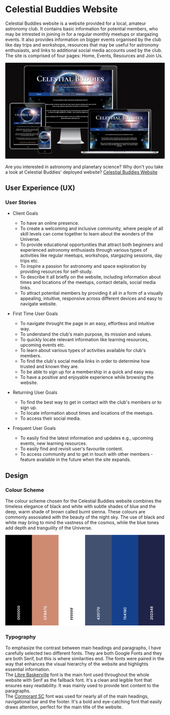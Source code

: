 # Celestial Buddies Website

Celestial Buddies website is a website provided for a local, amateur astronomy club. It contains basic information for potential members, who may be intrested in joining in for a regular monthly meetups or stargazing events. It also provides information on bigger events organised by the club like day trips and workshops, resources that may be useful for astronomy enthusiasts, and links to additional social media accounts used by the club. The site is comprised of four pages: Home, Events, Resources and Join Us.

![Celestial Buddies Website](assets/images/MockUp_updated.png)

Are you interested in astronomy and planetary science? Why don't you take a look at Celestial Buddies' deployed website? [Celestial Buddies Website](https://nataliaczeladka.github.io/celestial-buddies/)

## User Experience (UX)

### User Stories

- Client Goals
  - To have an online presence.
  - To create a welcoming and inclusive community, where people of all skill levels can come together to learn about the wonders of the Universe.
  - To provide educational opportunities that attract both beginners and experienced astronomy enthusiasts through various types of activities like regular meetups, workshops, stargazing sessions, day trips etc.
  - To inspire a passion for astronomy and space exploration by providing resources for self-study.
  - To describe it all briefly on the website, including information about times and locations of the meetups, contact details, social media links.
  - To attract potential members by providing it all in a form of a visually appealing, intuitive, responsive across different devices and easy to navigate website.

- First Time User Goals
  - To navigate throught the page in an easy, effortless and intuitive way.
  - To understand the club's main purpose, its mission and values.
  - To quickly locate relevant information like learning resources, upcoming events etc.
  - To learn about various types of activities available for club's members.
  - To find the club's social media links in order to determine how trusted and known they are.
  - To be able to sign up for a membership in a quick and easy way.
  - To have a positive and enjoyable experience while browsing the website.

- Returning User Goals
  - To find the best way to get in contact with the club's members or to sign up.
  - To locate information about times and locations of the meetups.
  - To access their social media.

- Frequent User Goals
  - To easily find the latest information and updates e.g., upcoming events, new learning resources.
  - To easily find and revisit user's favourite content.
  - To access community and to get in touch with other members - feature available in the future when the site expands.

## Design

### Colour Scheme

The colour scheme chosen for the Celestial Buddies website combines the timeless elegance of black and white with subtle shades of blue and the deep, warm shade of brown called burnt sienna. These colours are commonly assosiated with the beauty of the night sky. The use of black and white may bring to mind the vastness of the cosmos, while the blue tones add depth and tranguility of the Universe.

<img src="assets/images/ColourPalette_updated.png">

### Typography

To emphasize the contrast between main headings and paragraphs, I have carefully selected two different fonts. They are both Google Fonts and they are both Serif, but this is where similarities end. The fonts were paired in the way that enhances the visual hierarchy of the website and highlights essential information.<br>
The [Libre Baskerville](https://fonts.google.com/specimen/Libre+Baskerville?query=libre) font is the main font used throughout the whole website with Serif as the fallback font. It's a clean and legible font that ensures easy readability. It was mainly used to provide text content to the paragraphs.<br>
The [Cormorant SC](https://fonts.google.com/specimen/Cormorant+SC?query=cormorant+) font was used for nearly all of the main headings, navigational bar and the footer. It's a bold and eye-catching font that easily draws attention, perfect for the main title of the website.
